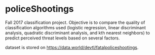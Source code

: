 # policeShootings

Fall 2017 classification project.
Objective is to compare the quality of classification algorithms used (logistic regression, linear discriminant analysis, quadratic discriminant analysis, and kth nearest neighbors)
to predict perceived threat levels based on several factors.

dataset is stored on https://data.world/devtl/fatalpoliceshootings.

